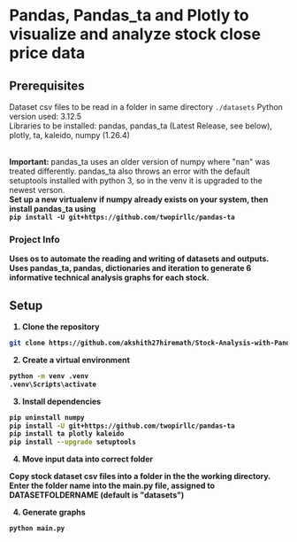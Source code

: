 # Pandas, Pandas_ta and Plotly to visualize and analyze stock close price data

## Prerequisites
Dataset csv files to be read in a folder in same directory `./datasets`
Python version used: 3.12.5 <br>
Libraries to be installed: pandas, pandas_ta (Latest Release, see below), plotly, ta, kaleido, numpy (1.26.4)<br> <br>

<b>Important: </b> pandas_ta uses an older version of numpy where "nan" was treated differently. pandas_ta also throws an error with the default setuptools installed with python 3, so in the venv it is upgraded to the newest verson.<br>
<b>Set up a new virtualenv if numpy already exists on your system, then install pandas_ta using <b> <br> 
`pip install -U git+https://github.com/twopirllc/pandas-ta`

### Project Info
Uses <b>os</b> to automate the reading and writing of datasets and outputs. Uses pandas_ta, pandas, dictionaries and iteration to generate 6 informative technical analysis graphs for each stock.

## Setup
1. Clone the repository

```bash
git clone https://github.com/akshith27hiremath/Stock-Analysis-with-Pandas-and-Plotly.git
```

2. Create a virtual environment

```bash
python -m venv .venv
.venv\Scripts\activate
```

3. Install dependencies

```bash
pip uninstall numpy
pip install -U git+https://github.com/twopirllc/pandas-ta
pip install ta plotly kaleido
pip install --upgrade setuptools
```

4. Move input data into correct folder

Copy stock dataset csv files into a folder in the the working directory. Enter the folder name into the main.py file, assigned to DATASETFOLDERNAME (default is "datasets")

4. Generate graphs
```bash
python main.py
```
